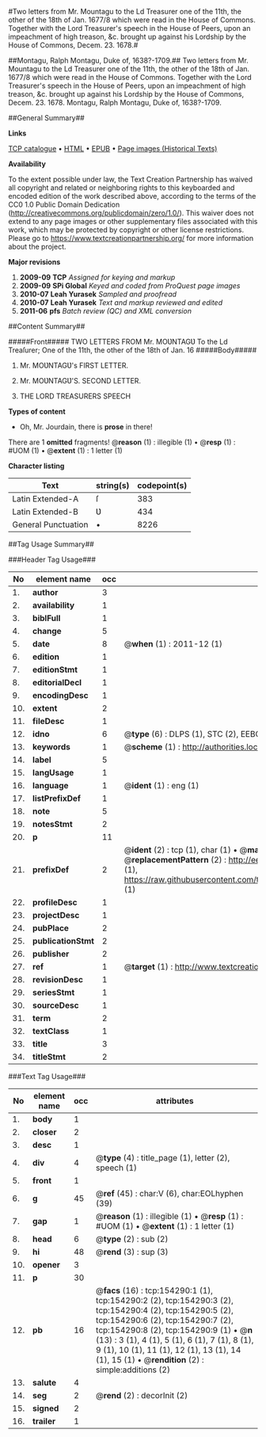 #Two letters from Mr. Mountagu to the Ld Treasurer one of the 11th, the other of the 18th of Jan. 1677/8 which were read in the House of Commons. Together with the Lord Treasurer's speech in the House of Peers, upon an impeachment of high treason, &c. brought up against his Lordship by the House of Commons, Decem. 23. 1678.#

##Montagu, Ralph Montagu, Duke of, 1638?-1709.##
Two letters from Mr. Mountagu to the Ld Treasurer one of the 11th, the other of the 18th of Jan. 1677/8 which were read in the House of Commons. Together with the Lord Treasurer's speech in the House of Peers, upon an impeachment of high treason, &c. brought up against his Lordship by the House of Commons, Decem. 23. 1678.
Montagu, Ralph Montagu, Duke of, 1638?-1709.

##General Summary##

**Links**

[TCP catalogue](http://www.ota.ox.ac.uk/tcp/)  • 
[HTML](http://tei.it.ox.ac.uk/tcp/Texts-HTML/free/A89/A89231.html)  • 
[EPUB](http://tei.it.ox.ac.uk/tcp/Texts-EPUB/free/A89/A89231.epub) • 
[Page images (Historical Texts)](https://historicaltexts.jisc.ac.uk/eebo-99896488e)

**Availability**

To the extent possible under law, the Text Creation Partnership has waived all copyright and related or neighboring rights to this keyboarded and encoded edition of the work described above, according to the terms of the CC0 1.0 Public Domain Dedication (http://creativecommons.org/publicdomain/zero/1.0/). This waiver does not extend to any page images or other supplementary files associated with this work, which may be protected by copyright or other license restrictions. Please go to https://www.textcreationpartnership.org/ for more information about the project.

**Major revisions**

1. __2009-09__ __TCP__ *Assigned for keying and markup*
1. __2009-09__ __SPi Global__ *Keyed and coded from ProQuest page images*
1. __2010-07__ __Leah Yurasek__ *Sampled and proofread*
1. __2010-07__ __Leah Yurasek__ *Text and markup reviewed and edited*
1. __2011-06__ __pfs__ *Batch review (QC) and XML conversion*

##Content Summary##

#####Front#####
TWO LETTERS FROM Mr. MOƲNTAGƲ To the Ld Treaſurer; One of the 11th, the other of the 18th of Jan. 16
#####Body#####

1. Mr. MOƲNTAGƲ's FIRST LETTER.

1. Mr. MOƲNTAGƲ'S. SECOND LETTER.

1. THE LORD TREASURERS SPEECH

**Types of content**

  * Oh, Mr. Jourdain, there is **prose** in there!

There are 1 **omitted** fragments! 
 @__reason__ (1) : illegible (1)  •  @__resp__ (1) : #UOM (1)  •  @__extent__ (1) : 1 letter (1)

**Character listing**


|Text|string(s)|codepoint(s)|
|---|---|---|
|Latin Extended-A|ſ|383|
|Latin Extended-B|Ʋ|434|
|General Punctuation|•|8226|

##Tag Usage Summary##

###Header Tag Usage###

|No|element name|occ|attributes|
|---|---|---|---|
|1.|__author__|3||
|2.|__availability__|1||
|3.|__biblFull__|1||
|4.|__change__|5||
|5.|__date__|8| @__when__ (1) : 2011-12 (1)|
|6.|__edition__|1||
|7.|__editionStmt__|1||
|8.|__editorialDecl__|1||
|9.|__encodingDesc__|1||
|10.|__extent__|2||
|11.|__fileDesc__|1||
|12.|__idno__|6| @__type__ (6) : DLPS (1), STC (2), EEBO-CITATION (1), PROQUEST (1), VID (1)|
|13.|__keywords__|1| @__scheme__ (1) : http://authorities.loc.gov/ (1)|
|14.|__label__|5||
|15.|__langUsage__|1||
|16.|__language__|1| @__ident__ (1) : eng (1)|
|17.|__listPrefixDef__|1||
|18.|__note__|5||
|19.|__notesStmt__|2||
|20.|__p__|11||
|21.|__prefixDef__|2| @__ident__ (2) : tcp (1), char (1)  •  @__matchPattern__ (2) : ([0-9\-]+):([0-9IVX]+) (1), (.+) (1)  •  @__replacementPattern__ (2) : http://eebo.chadwyck.com/downloadtiff?vid=$1&page=$2 (1), https://raw.githubusercontent.com/textcreationpartnership/Texts/master/tcpchars.xml#$1 (1)|
|22.|__profileDesc__|1||
|23.|__projectDesc__|1||
|24.|__pubPlace__|2||
|25.|__publicationStmt__|2||
|26.|__publisher__|2||
|27.|__ref__|1| @__target__ (1) : http://www.textcreationpartnership.org/docs/. (1)|
|28.|__revisionDesc__|1||
|29.|__seriesStmt__|1||
|30.|__sourceDesc__|1||
|31.|__term__|2||
|32.|__textClass__|1||
|33.|__title__|3||
|34.|__titleStmt__|2||


###Text Tag Usage###

|No|element name|occ|attributes|
|---|---|---|---|
|1.|__body__|1||
|2.|__closer__|2||
|3.|__desc__|1||
|4.|__div__|4| @__type__ (4) : title_page (1), letter (2), speech (1)|
|5.|__front__|1||
|6.|__g__|45| @__ref__ (45) : char:V (6), char:EOLhyphen (39)|
|7.|__gap__|1| @__reason__ (1) : illegible (1)  •  @__resp__ (1) : #UOM (1)  •  @__extent__ (1) : 1 letter (1)|
|8.|__head__|6| @__type__ (2) : sub (2)|
|9.|__hi__|48| @__rend__ (3) : sup (3)|
|10.|__opener__|3||
|11.|__p__|30||
|12.|__pb__|16| @__facs__ (16) : tcp:154290:1 (1), tcp:154290:2 (2), tcp:154290:3 (2), tcp:154290:4 (2), tcp:154290:5 (2), tcp:154290:6 (2), tcp:154290:7 (2), tcp:154290:8 (2), tcp:154290:9 (1)  •  @__n__ (13) : 3 (1), 4 (1), 5 (1), 6 (1), 7 (1), 8 (1), 9 (1), 10 (1), 11 (1), 12 (1), 13 (1), 14 (1), 15 (1)  •  @__rendition__ (2) : simple:additions (2)|
|13.|__salute__|4||
|14.|__seg__|2| @__rend__ (2) : decorInit (2)|
|15.|__signed__|2||
|16.|__trailer__|1||
